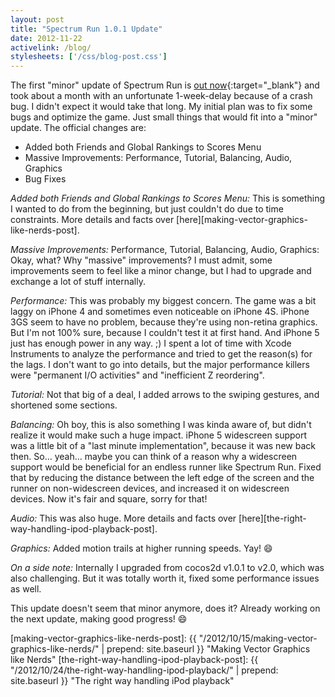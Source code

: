 ```yaml
---
layout: post
title: "Spectrum Run 1.0.1 Update"
date: 2012-11-22
activelink: /blog/
stylesheets: ['/css/blog-post.css']
---
```

The first "minor" update of Spectrum Run is [out now][spectrum-run]{:target="_blank"} and took about a month with an unfortunate 1-week-delay because of a crash bug. I didn't expect it would take that long. My initial plan was to fix some bugs and optimize the game. Just small things that would fit into a "minor" update. The official changes are:

- Added both Friends and Global Rankings to Scores Menu
- Massive Improvements: Performance, Tutorial, Balancing, Audio, Graphics
- Bug Fixes

_Added both Friends and Global Rankings to Scores Menu:_ This is something I wanted to do from the beginning, but just couldn't do due to time constraints. More details and facts over [here][making-vector-graphics-like-nerds-post].

_Massive Improvements:_ Performance, Tutorial, Balancing, Audio, Graphics: Okay, what? Why "massive" improvements? I must admit, some improvements seem to feel like a minor change, but I had to upgrade and exchange a lot of stuff internally.

_Performance:_ This was probably my biggest concern. The game was a bit laggy on iPhone 4 and sometimes even noticeable on iPhone 4S. iPhone 3GS seem to have no problem, because they're using non-retina graphics. But I'm not 100% sure, because I couldn't test it at first hand. And iPhone 5 just has enough power in any way. ;) I spent a lot of time with Xcode Instruments to analyze the performance and tried to get the reason(s) for the lags. I don't want to go into details, but the major performance killers were "permanent I/O activities" and "inefficient Z reordering".

_Tutorial:_ Not that big of a deal, I added arrows to the swiping gestures, and shortened some sections.

_Balancing:_ Oh boy, this is also something I was kinda aware of, but didn't realize it would make such a huge impact. iPhone 5 widescreen support was a little bit of a "last minute implementation", because it was new back then. So… yeah… maybe you can think of a reason why a widescreen support would be beneficial for an endless runner like Spectrum Run. Fixed that by reducing the distance between the left edge of the screen and the runner on non-widescreen devices, and increased it on widescreen devices. Now it's fair and square, sorry for that!

_Audio:_ This was also huge. More details and facts over [here][the-right-way-handling-ipod-playback-post].

_Graphics:_ Added motion trails at higher running speeds. Yay! :smile:

_On a side note:_ Internally I upgraded from cocos2d v1.0.1 to v2.0, which was also challenging. But it was totally worth it, fixed some performance issues as well.

This update doesn't seem that minor anymore, does it? Already working on the next update, making good progress! :smile:

[spectrum-run]: https://itunes.apple.com/app/id516387678 "Spectrum Run on the App Store"
[making-vector-graphics-like-nerds-post]: {{ "/2012/10/15/making-vector-graphics-like-nerds/" | prepend: site.baseurl }} "Making Vector Graphics like Nerds"
[the-right-way-handling-ipod-playback-post]: {{ "/2012/10/24/the-right-way-handling-ipod-playback/" | prepend: site.baseurl }} "The right way handling iPod playback"
